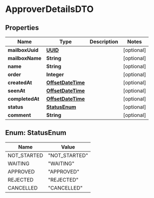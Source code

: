 # ApproverDetailsDTO

## Properties
Name | Type | Description | Notes
------------ | ------------- | ------------- | -------------
**mailboxUuid** | [**UUID**](UUID.md) |  |  [optional]
**mailboxName** | **String** |  |  [optional]
**name** | **String** |  |  [optional]
**order** | **Integer** |  |  [optional]
**createdAt** | [**OffsetDateTime**](OffsetDateTime.md) |  |  [optional]
**seenAt** | [**OffsetDateTime**](OffsetDateTime.md) |  |  [optional]
**completedAt** | [**OffsetDateTime**](OffsetDateTime.md) |  |  [optional]
**status** | [**StatusEnum**](#StatusEnum) |  |  [optional]
**comment** | **String** |  |  [optional]

<a name="StatusEnum"></a>
## Enum: StatusEnum
Name | Value
---- | -----
NOT_STARTED | &quot;NOT_STARTED&quot;
WAITING | &quot;WAITING&quot;
APPROVED | &quot;APPROVED&quot;
REJECTED | &quot;REJECTED&quot;
CANCELLED | &quot;CANCELLED&quot;
